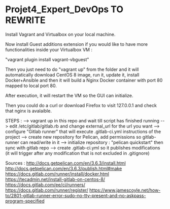# Projet4_Expert_DevOps TO REWRITE
 
Install Vagrant and Virtualbox on your local machine.

Now install Guest additions extension if you would like to have more functionalities inside your Virtualbox VM :

"vagrant plugin install vagrant-vbguest"

Then you just need to do "vagrant up" from the folder and it will automatically download CentOS 8 image, run it, update it, install Docker+Ansible and then it will build a Nginx Docker container with port 80 mapped to local port 80.

After execution, it will restart the VM so the GUI can initialize.

Then you could do a curl or download Firefox to visit 127.0.0.1 and check that nginx is avalaible.

STEPS : 
--> vagrant up in this repo and wait till script has finished running
--> edit /etc/gitlab/gitlab.rb and change external_url for the url you want
--> configure "Gitlab runner" that will execute .gitlab-ci.yml instructions of the project
--> create new repository for Pelican, add permissions so gitlab-runner can read/write in it
--> initialize repository : "pelican quickstart" then sync with gitlab repo
--> create .gitlab-ci.yml so it publishes modifications (it will trigger after any modification that is not excluded in .gitignore)


Sources : 
http://docs.getpelican.com/en/3.6.3/install.html
http://docs.getpelican.com/en/3.6.3/publish.html#make
https://docs.gitlab.com/runner/install/docker.html
https://tecadmin.net/install-gitlab-on-centos-8/
https://docs.gitlab.com/ee/ci/runners/
https://docs.gitlab.com/runner/register/
https://www.jamescoyle.net/how-to/2801-gitlab-runner-error-sudo-no-tty-present-and-no-askpass-program-specified
